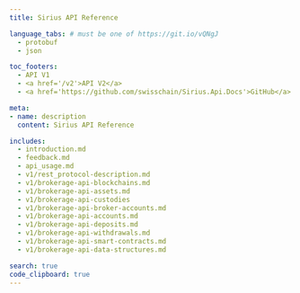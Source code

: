 ```yaml
---
title: Sirius API Reference

language_tabs: # must be one of https://git.io/vQNgJ
  - protobuf
  - json

toc_footers:
  - API V1
  - <a href='/v2'>API V2</a>
  - <a href='https://github.com/swisschain/Sirius.Api.Docs'>GitHub</a>

meta:
- name: description
  content: Sirius API Reference

includes:
  - introduction.md
  - feedback.md
  - api_usage.md
  - v1/rest_protocol-description.md
  - v1/brokerage-api-blockchains.md
  - v1/brokerage-api-assets.md
  - v1/brokerage-api-custodies
  - v1/brokerage-api-broker-accounts.md
  - v1/brokerage-api-accounts.md
  - v1/brokerage-api-deposits.md
  - v1/brokerage-api-withdrawals.md
  - v1/brokerage-api-smart-contracts.md
  - v1/brokerage-api-data-structures.md

search: true
code_clipboard: true
---
```

